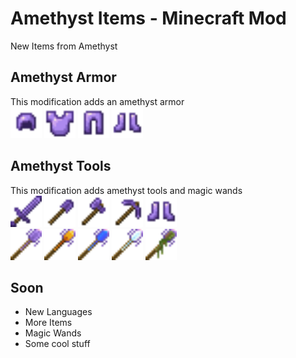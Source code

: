 # Amethyst Items - Minecraft Mod
New Items from Amethyst
## Amethyst Armor
This modification adds an amethyst armor</br>
<img height="50" src="./src/main/resources/assets/ameitems/textures/item/amethyst_helmet.png" width="50"/>
<img height="50" src="./src/main/resources/assets/ameitems/textures/item/amethyst_chestplate.png" width="50"/>
<img height="50" src="./src/main/resources/assets/ameitems/textures/item/amethyst_leggings.png" width="50"/>
<img height="50" src="./src/main/resources/assets/ameitems/textures/item/amethyst_boots.png" width="50"/>
## Amethyst Tools
This modification adds amethyst tools and magic wands</br>
<img height="50" src="./src/main/resources/assets/ameitems/textures/item/amethyst_sword.png" width="50"/>
<img height="50" src="./src/main/resources/assets/ameitems/textures/item/amethyst_shovel.png" width="50"/>
<img height="50" src="./src/main/resources/assets/ameitems/textures/item/amethyst_axe.png" width="50"/>
<img height="50" src="./src/main/resources/assets/ameitems/textures/item/amethyst_pickaxe.png" width="50"/>
<img height="50" src="./src/main/resources/assets/ameitems/textures/item/amethyst_boots.png" width="50"/>
</br>
<img height="50" src="./src/main/resources/assets/ameitems/textures/item/blank_wand.png" width="50"/>
<img height="50" src="./src/main/resources/assets/ameitems/textures/item/fire_wand.png" width="50"/>
<img height="50" src="./src/main/resources/assets/ameitems/textures/item/water_wand.png" width="50"/>
<img height="50" src="./src/main/resources/assets/ameitems/textures/item/air_wand.png" width="50"/>
<img height="50" src="./src/main/resources/assets/ameitems/textures/item/earth_wand.png" width="50"/>

## Soon
- New Languages
- More Items
- Magic Wands
- Some cool stuff
